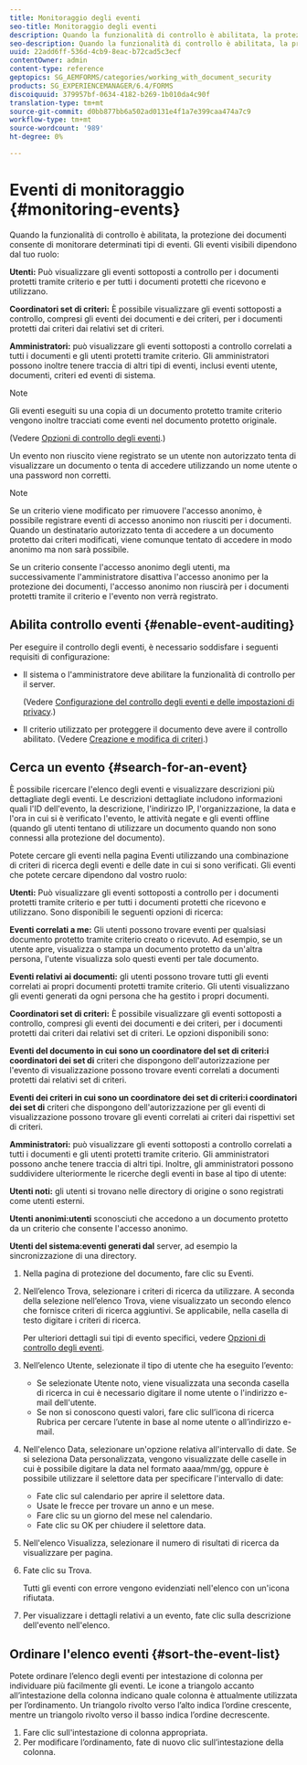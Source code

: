 ```yaml
---
title: Monitoraggio degli eventi
seo-title: Monitoraggio degli eventi
description: Quando la funzionalità di controllo è abilitata, la protezione dei documenti consente di monitorare determinati tipi di eventi. È possibile cercare e ordinare facilmente l'elenco degli eventi utilizzando la protezione del documento.
seo-description: Quando la funzionalità di controllo è abilitata, la protezione dei documenti consente di monitorare determinati tipi di eventi. È possibile cercare e ordinare facilmente l'elenco degli eventi utilizzando la protezione del documento.
uuid: 22add6ff-536d-4cb9-8eac-b72cad5c3ecf
contentOwner: admin
content-type: reference
geptopics: SG_AEMFORMS/categories/working_with_document_security
products: SG_EXPERIENCEMANAGER/6.4/FORMS
discoiquuid: 379957bf-0634-4182-b269-1b010da4c90f
translation-type: tm+mt
source-git-commit: d0bb877bb6a502ad0131e4f1a7e399caa474a7c9
workflow-type: tm+mt
source-wordcount: '989'
ht-degree: 0%

---
```



# Eventi di monitoraggio {#monitoring-events}

Quando la funzionalità di controllo è abilitata, la protezione dei documenti consente di monitorare determinati tipi di eventi. Gli eventi visibili dipendono dal tuo ruolo:

**Utenti:** Può visualizzare gli eventi sottoposti a controllo per i documenti protetti tramite criterio e per tutti i documenti protetti che ricevono e utilizzano.

**Coordinatori set di criteri:** È possibile visualizzare gli eventi sottoposti a controllo, compresi gli eventi dei documenti e dei criteri, per i documenti protetti dai criteri dai relativi set di criteri.

**Amministratori:** può visualizzare gli eventi sottoposti a controllo correlati a tutti i documenti e gli utenti protetti tramite criterio. Gli amministratori possono inoltre tenere traccia di altri tipi di eventi, inclusi eventi utente, documenti, criteri ed eventi di sistema.

>[!NOTE]
>
>Gli eventi eseguiti su una copia di un documento protetto tramite criterio vengono inoltre tracciati come eventi nel documento protetto originale.

(Vedere [Opzioni di controllo degli eventi](/help/forms/using/admin-help/configuring-client-server-options.md#event-auditing-options).)

Un evento non riuscito viene registrato se un utente non autorizzato tenta di visualizzare un documento o tenta di accedere utilizzando un nome utente o una password non corretti.

>[!NOTE]
>
>Se un criterio viene modificato per rimuovere l&#39;accesso anonimo, è possibile registrare eventi di accesso anonimo non riusciti per i documenti. Quando un destinatario autorizzato tenta di accedere a un documento protetto dai criteri modificati, viene comunque tentato di accedere in modo anonimo ma non sarà possibile.

Se un criterio consente l&#39;accesso anonimo degli utenti, ma successivamente l&#39;amministratore disattiva l&#39;accesso anonimo per la protezione dei documenti, l&#39;accesso anonimo non riuscirà per i documenti protetti tramite il criterio e l&#39;evento non verrà registrato.

## Abilita controllo eventi {#enable-event-auditing}

Per eseguire il controllo degli eventi, è necessario soddisfare i seguenti requisiti di configurazione:

* Il sistema o l&#39;amministratore deve abilitare la funzionalità di controllo per il server.

   (Vedere [Configurazione del controllo degli eventi e delle impostazioni di privacy](/help/forms/using/admin-help/configuring-client-server-options.md#configuring-event-auditing-and-privacy-settings).)

* Il criterio utilizzato per proteggere il documento deve avere il controllo abilitato. (Vedere [Creazione e modifica di criteri](/help/forms/using/admin-help/creating-policies.md#creating-and-editing-policies).)

## Cerca un evento {#search-for-an-event}

È possibile ricercare l&#39;elenco degli eventi e visualizzare descrizioni più dettagliate degli eventi. Le descrizioni dettagliate includono informazioni quali l&#39;ID dell&#39;evento, la descrizione, l&#39;indirizzo IP, l&#39;organizzazione, la data e l&#39;ora in cui si è verificato l&#39;evento, le attività negate e gli eventi offline (quando gli utenti tentano di utilizzare un documento quando non sono connessi alla protezione del documento).

Potete cercare gli eventi nella pagina Eventi utilizzando una combinazione di criteri di ricerca degli eventi e delle date in cui si sono verificati. Gli eventi che potete cercare dipendono dal vostro ruolo:

**Utenti:** Può visualizzare gli eventi sottoposti a controllo per i documenti protetti tramite criterio e per tutti i documenti protetti che ricevono e utilizzano. Sono disponibili le seguenti opzioni di ricerca:

**Eventi correlati a me:** Gli utenti possono trovare eventi per qualsiasi documento protetto tramite criterio creato o ricevuto. Ad esempio, se un utente apre, visualizza o stampa un documento protetto da un&#39;altra persona, l&#39;utente visualizza solo questi eventi per tale documento.

**Eventi relativi ai documenti:** gli utenti possono trovare tutti gli eventi correlati ai propri documenti protetti tramite criterio. Gli utenti visualizzano gli eventi generati da ogni persona che ha gestito i propri documenti.

**Coordinatori set di criteri:** È possibile visualizzare gli eventi sottoposti a controllo, compresi gli eventi dei documenti e dei criteri, per i documenti protetti dai criteri dai relativi set di criteri. Le opzioni disponibili sono:

**Eventi del documento in cui sono un coordinatore del set di criteri:i coordinatori dei set di** criteri che dispongono dell&#39;autorizzazione per l&#39;evento di visualizzazione possono trovare eventi correlati a documenti protetti dai relativi set di criteri.

**Eventi dei criteri in cui sono un coordinatore dei set di criteri:i coordinatori dei set di** criteri che dispongono dell&#39;autorizzazione per gli eventi di visualizzazione possono trovare gli eventi correlati ai criteri dai rispettivi set di criteri.

**Amministratori:** può visualizzare gli eventi sottoposti a controllo correlati a tutti i documenti e gli utenti protetti tramite criterio. Gli amministratori possono anche tenere traccia di altri tipi. Inoltre, gli amministratori possono suddividere ulteriormente le ricerche degli eventi in base al tipo di utente:

**Utenti noti:** gli utenti si trovano nelle directory di origine o sono registrati come utenti esterni.

**Utenti anonimi:utenti** sconosciuti che accedono a un documento protetto da un criterio che consente l&#39;accesso anonimo.

**Utenti del sistema:eventi generati dal** server, ad esempio la sincronizzazione di una directory.

1. Nella pagina di protezione del documento, fare clic su Eventi.
1. Nell’elenco Trova, selezionare i criteri di ricerca da utilizzare. A seconda della selezione nell’elenco Trova, viene visualizzato un secondo elenco che fornisce criteri di ricerca aggiuntivi. Se applicabile, nella casella di testo digitare i criteri di ricerca.

   Per ulteriori dettagli sui tipi di evento specifici, vedere [Opzioni di controllo degli eventi](/help/forms/using/admin-help/configuring-client-server-options.md#event-auditing-options).

1. Nell’elenco Utente, selezionate il tipo di utente che ha eseguito l’evento:

   * Se selezionate Utente noto, viene visualizzata una seconda casella di ricerca in cui è necessario digitare il nome utente o l&#39;indirizzo e-mail dell&#39;utente.
   * Se non si conoscono questi valori, fare clic sull’icona di ricerca Rubrica per cercare l’utente in base al nome utente o all’indirizzo e-mail.

1. Nell&#39;elenco Data, selezionare un&#39;opzione relativa all&#39;intervallo di date. Se si seleziona Data personalizzata, vengono visualizzate delle caselle in cui è possibile digitare la data nel formato aaaa/mm/gg, oppure è possibile utilizzare il selettore data per specificare l&#39;intervallo di date:

   * Fate clic sul calendario per aprire il selettore data.
   * Usate le frecce per trovare un anno e un mese.
   * Fare clic su un giorno del mese nel calendario.
   * Fate clic su OK per chiudere il selettore data.

1. Nell&#39;elenco Visualizza, selezionare il numero di risultati di ricerca da visualizzare per pagina.
1. Fate clic su Trova.

   Tutti gli eventi con errore vengono evidenziati nell&#39;elenco con un&#39;icona rifiutata.

1. Per visualizzare i dettagli relativi a un evento, fate clic sulla descrizione dell&#39;evento nell&#39;elenco.

## Ordinare l&#39;elenco eventi {#sort-the-event-list}

Potete ordinare l’elenco degli eventi per intestazione di colonna per individuare più facilmente gli eventi. Le icone a triangolo accanto all’intestazione della colonna indicano quale colonna è attualmente utilizzata per l’ordinamento. Un triangolo rivolto verso l’alto indica l’ordine crescente, mentre un triangolo rivolto verso il basso indica l’ordine decrescente.

1. Fare clic sull&#39;intestazione di colonna appropriata.
1. Per modificare l’ordinamento, fate di nuovo clic sull’intestazione della colonna.

